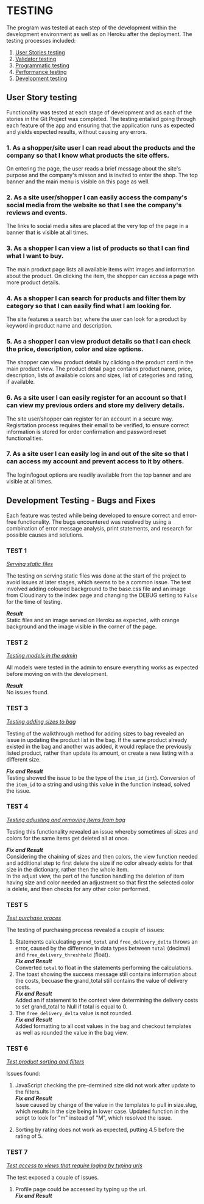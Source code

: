 # TESTING
The program was tested at each step of the development within the development environment as well as on Heroku after the deployment. The testing processes included:
1. [User Stories testing](#user-stories-testing)
2. [Validator testing](#validator-testing)
2. [Programmatic testing](#programmatic-testing)
3. [Performance testing](#performance-testing)
4. [Development testing](#bugs-and-fixes)

## <a name="user-stories-testing"></a>User Story testing
Functionality was tested at each stage of development and as each of the stories in the Git Project was completed.
The testing entailed going through each feature of the app and ensuring that the application runs as expected and yields expected results, without causing any errors.

### 1. __As a shopper/site user I can read about the products and the company so that I know what products the site offers.__

On entering the page, the user reads a brief message about the site's purpose and the company's misson and is invited to enter the shop. The top banner and the main menu is visible on this page as well. 

### 2. __As a site user/shopper I can easily access the company's social media from the website so that I see the company's reviews and events.__

The links to social media sites are placed at the very top of the page in a banner that is visible at all times.

### 3. __As a shopper I can view a list of products so that I can find what I want to buy.__

The main product page lists all available items wiht images and information about the product. On clicking the item, the shopper can access a page with more product details.

### 4. __As a shopper I can search for products and filter them by category so that I can easily find what I am looking for.__

The site features a search bar, where the user can look for a product by keyword in product name and description.

### 5. __As a shopper I can view product details so that I can check the price, description, color and size options.__

The shopper can view product details by clicking o the product card in the main product view. The product detail page contains product name, price, description, lists of available colors and sizes, list of categories and rating, if available.

### 6. __As a site user I can easily register for an account so that I can view my previous orders and store my delivery details.__

The site user/shopper can register for an account in a secure way. Regisrtation process requires their email to be verified, to ensure correct information is stored for order confirmation and password reset functionalities.

### 7. __As a site user I can easily log in and out of the site so that I can access my account and prevent access to it by others.__

The login/logout options are readily available from the top banner and are visible at all times.

<!-- ## <a name="validator-testing"></a>Validator testing 
Each view file has been checked with [Pep 8 online check](http://pep8online.com/) validator. The development took place also in an environment  with enabled linters: pylint, flake8 and cornflakes-linter (VS Code extensions).
Some errors raised by Pep 8 refer to the length of links to code refernced in comments and have not been resolved.
HTML and CSS were checked in their relevant W3C validators and results with some notes on remaining errors and warnings are available [here](https://github.com/Koko-66/teaze/blob/main/static/data/CSS%20and%20HTML%20validation.pdf).
Lighthouse reports can be accessed [here]

## <a name="programmatic-testing"></a>Programmatic testing 
In addition to testing the code during the development using various print statments, the code was also tested programmatically using Unittest.
Each application has its own `tests` with test files divided according to the part they are testing - `models`, `views` and `forms`. 
The testing is done in an SQlite database separate from the production one, which uses its own `test_settings.py` file.
The decisions on which part of code needed testing were based on reports generated with the use of __Coverage__ plugin and at the most current report stands at 92%. -->

<!-- ## <a name="performance-testing"></a>Performance and responsiveness testing
Performance testing was done by running the application on various devices and browsers, including:
- Browsers: Firefox 9, Chrome, Safari, Samsung (mobile)
- Devices: Laptop 13', Samsung Note 8 and Samsung Note 10, iPad Pro 10 inch
In addition, the responsiveness of design was tested extensively in Firefox DevTools. -->

## <a name="bugs-and-fixes"></a>Development Testing - Bugs and Fixes
Each feature was tested while being developed to ensure correct and error-free functionality. The bugs encountered was resolved by using a combination of error message analysis, print statements, and research for possible causes and solutions.

### TEST 1

<u>_Serving static files_</u><br>

The testing on serving static files was done at the start of the project to avoid issues at later stages, which seems to be a common issue. The test involved adding coloured background to the base.css file and an image from Cloudinary to the index page and changing the DEBUG setting to `False` for the time of testing.<br>

***Result***<br>
Static files and an image served on Heroku as expected, with orange background and the image visible in the corner of the page.

### TEST 2

<u>_Testing models in the admin_</u><br>

All models were tested in the admin to ensure everything works as expected before moving on with the development.

***Result***<br>
No issues found.

### TEST 3 

<u>_Testing adding sizes to bag_</u><br>

Testing of the walkthrough method for adding sizes to bag revealed an issue in updating the product list in the bag. If the same product already existed in the bag and another was added, it would replace the previously listed product, rather than update its amount, or create a new listing with a different size.

***Fix and Result***<br>
Testing showed the issue to be the type of the `item_id` (`int`). Conversion of the `item_id` to a string and using this value in the function instead, solved the issue.

### TEST 4

<u>_Testing adjusting and removing items from bag_</u><br>

Testing this functionality revealed an issue whereby sometimes all sizes and colors for the same items get deleted all at once.<br>

***Fix and Result***<br>
Considering the chaining of sizes and then colors, the view function needed and additional step to first delete the size if no color already exists for that size in the dictionary, rather then the whole item.<br>
In the adjust view, the part of the function handling the deletion of item having size and color needed an adjustment so that first the selected color is delete, and then checks for any other color performed.

### TEST 5 

<u>_Test purchase proces_</u><br>

The testing of purchasing process revealed a couple of issues:<br>
1. Statements calculcating `grand_total` and `free_delivery_delta` throws an error, caused by the difference in data types between `total` (decimal) and `free_delivery_threshhold` (float).<br>
    ***Fix and Result***<br>
    Converted `total` to float in the statements performing the calculations.
2. The toast showing the success message still contains information about the costs, becuase the grand_total still contains the value of delivery costs.
    <br>
    ***Fix and Result***<br>
    Added an if statement to the context view determining the delivery costs to set grand_total to Null if total is equal to 0.<br>
3. The `free_delivery_delta` value is not rounded.<br>
    ***Fix and Result***<br>
    Added formatting to all cost values in the bag and checkout templates as well as rounded the value in the bag view.


### TEST 6 

<u>_Test product sorting and filters_</u><br>

Issues found:<br>
1. JavaScript checking the pre-dermined size did not work after update to the filters.<br>
***Fix and Result***<br>
Issue caused by change of the value in the templates to pull in size.slug, which results in the size being in lower case. Updated function in the script to look for "m" instead of "M", which resolved the issue.

2. Sorting by rating does not work as expected, putting 4.5 before the rating of 5.

### TEST 7
<u>_Test access to views that require loging by typing urls_</u><br>

The test exposed a couple of issues.<br>

1. Profile page could be accessed by typing up the url.<br>
***Fix and Result***<br>
